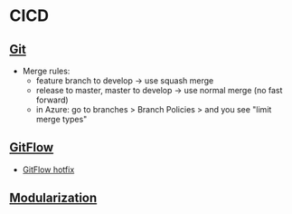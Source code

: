 # CICD

## [Git](https://github.com/chipbk10/Scripts/blob/master/GIT.md)

- Merge rules:
  - feature branch to develop -> use squash merge
  - release to master, master to develop -> use normal merge (no fast forward)
  - in Azure: go to branches > Branch Policies > and you see "limit merge types"

## [GitFlow]()

- [GitFlow hotfix](https://www.theserverside.com/blog/Coffee-Talk-Java-News-Stories-and-Opinions/GitFlow-Hotfix-Branch-Example-Start-Finish)

## [Modularization](https://github.com/chipbk10/Workshop/tree/main/Workshop/Topics/Modularization)
